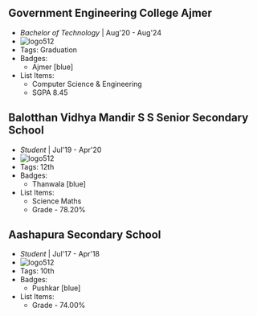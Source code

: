 ## Government Engineering College Ajmer
- *Bachelor of Technology* | Aug'20 - Aug'24
- ![logo512](../assets/logo.png)
- Tags: Graduation
- Badges:
  - Ajmer [blue]
- List Items:
  - Computer Science & Engineering
  - SGPA 8.45

## Balotthan Vidhya Mandir S S Senior Secondary School
- *Student* | Jul'19 - Apr'20
- ![logo512](../assets/logo.png)
- Tags: 12th
- Badges:
  - Thanwala [blue]
- List Items:
  - Science Maths
  - Grade - 78.20%

## Aashapura Secondary School
- *Student* | Jul'17 - Apr'18
- ![logo512](../assets/logo.png)
- Tags: 10th
- Badges:
  - Pushkar [blue]
- List Items:
  - Grade - 74.00%